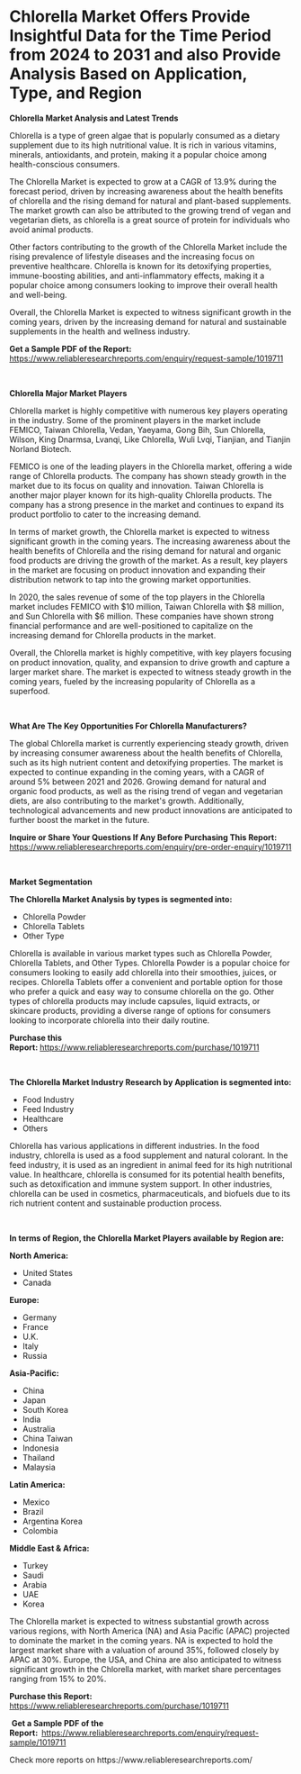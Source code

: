 <p><h1>Chlorella Market Offers Provide Insightful Data for the Time Period from 2024 to 2031 and also Provide Analysis Based on Application, Type, and Region</h1></p><p><strong>Chlorella Market Analysis and Latest Trends</strong></p>
<p><p>Chlorella is a type of green algae that is popularly consumed as a dietary supplement due to its high nutritional value. It is rich in various vitamins, minerals, antioxidants, and protein, making it a popular choice among health-conscious consumers.</p><p>The Chlorella Market is expected to grow at a CAGR of 13.9% during the forecast period, driven by increasing awareness about the health benefits of chlorella and the rising demand for natural and plant-based supplements. The market growth can also be attributed to the growing trend of vegan and vegetarian diets, as chlorella is a great source of protein for individuals who avoid animal products.</p><p>Other factors contributing to the growth of the Chlorella Market include the rising prevalence of lifestyle diseases and the increasing focus on preventive healthcare. Chlorella is known for its detoxifying properties, immune-boosting abilities, and anti-inflammatory effects, making it a popular choice among consumers looking to improve their overall health and well-being.</p><p>Overall, the Chlorella Market is expected to witness significant growth in the coming years, driven by the increasing demand for natural and sustainable supplements in the health and wellness industry.</p></p>
<p><strong>Get a Sample PDF of the Report:&nbsp;</strong> <a href="https://www.reliableresearchreports.com/enquiry/request-sample/1019711">https://www.reliableresearchreports.com/enquiry/request-sample/1019711</a></p>
<p>&nbsp;</p>
<p><strong>Chlorella Major Market Players</strong></p>
<p><p>Chlorella market is highly competitive with numerous key players operating in the industry. Some of the prominent players in the market include FEMICO, Taiwan Chlorella, Vedan, Yaeyama, Gong Bih, Sun Chlorella, Wilson, King Dnarmsa, Lvanqi, Like Chlorella, Wuli Lvqi, Tianjian, and Tianjin Norland Biotech.</p><p>FEMICO is one of the leading players in the Chlorella market, offering a wide range of Chlorella products. The company has shown steady growth in the market due to its focus on quality and innovation. Taiwan Chlorella is another major player known for its high-quality Chlorella products. The company has a strong presence in the market and continues to expand its product portfolio to cater to the increasing demand.</p><p>In terms of market growth, the Chlorella market is expected to witness significant growth in the coming years. The increasing awareness about the health benefits of Chlorella and the rising demand for natural and organic food products are driving the growth of the market. As a result, key players in the market are focusing on product innovation and expanding their distribution network to tap into the growing market opportunities.</p><p>In 2020, the sales revenue of some of the top players in the Chlorella market includes FEMICO with $10 million, Taiwan Chlorella with $8 million, and Sun Chlorella with $6 million. These companies have shown strong financial performance and are well-positioned to capitalize on the increasing demand for Chlorella products in the market.</p><p>Overall, the Chlorella market is highly competitive, with key players focusing on product innovation, quality, and expansion to drive growth and capture a larger market share. The market is expected to witness steady growth in the coming years, fueled by the increasing popularity of Chlorella as a superfood.</p></p>
<p>&nbsp;</p>
<p><strong>What Are The Key Opportunities For Chlorella Manufacturers?</strong></p>
<p><p>The global Chlorella market is currently experiencing steady growth, driven by increasing consumer awareness about the health benefits of Chlorella, such as its high nutrient content and detoxifying properties. The market is expected to continue expanding in the coming years, with a CAGR of around 5% between 2021 and 2026. Growing demand for natural and organic food products, as well as the rising trend of vegan and vegetarian diets, are also contributing to the market's growth. Additionally, technological advancements and new product innovations are anticipated to further boost the market in the future.</p></p>
<p><strong>Inquire or Share Your Questions If Any Before Purchasing This Report:</strong> <a href="https://www.reliableresearchreports.com/enquiry/pre-order-enquiry/1019711">https://www.reliableresearchreports.com/enquiry/pre-order-enquiry/1019711</a></p>
<p>&nbsp;</p>
<p><strong>Market Segmentation</strong></p>
<p><strong>The Chlorella Market Analysis by types is segmented into:</strong></p>
<p><ul><li>Chlorella Powder</li><li>Chlorella Tablets</li><li>Other Type</li></ul></p>
<p><p>Chlorella is available in various market types such as Chlorella Powder, Chlorella Tablets, and Other Types. Chlorella Powder is a popular choice for consumers looking to easily add chlorella into their smoothies, juices, or recipes. Chlorella Tablets offer a convenient and portable option for those who prefer a quick and easy way to consume chlorella on the go. Other types of chlorella products may include capsules, liquid extracts, or skincare products, providing a diverse range of options for consumers looking to incorporate chlorella into their daily routine.</p></p>
<p><strong>Purchase this Report:&nbsp;</strong><a href="https://www.reliableresearchreports.com/purchase/1019711">https://www.reliableresearchreports.com/purchase/1019711</a></p>
<p>&nbsp;</p>
<p><strong>The Chlorella Market Industry Research by Application is segmented into:</strong></p>
<p><ul><li>Food Industry</li><li>Feed Industry</li><li>Healthcare</li><li>Others</li></ul></p>
<p><p>Chlorella has various applications in different industries. In the food industry, chlorella is used as a food supplement and natural colorant. In the feed industry, it is used as an ingredient in animal feed for its high nutritional value. In healthcare, chlorella is consumed for its potential health benefits, such as detoxification and immune system support. In other industries, chlorella can be used in cosmetics, pharmaceuticals, and biofuels due to its rich nutrient content and sustainable production process.</p></p>
<p>&nbsp;</p>
<p><strong>In terms of Region, the Chlorella Market Players available by Region are:</strong></p>
<p>
    <p> <strong> North America: </strong>
        <ul>
            <li>United States</li>
            <li>Canada</li>
        </ul>
        </p> 
    <p> <strong> Europe: </strong>
        <ul>
            <li>Germany</li>
            <li>France</li>
            <li>U.K.</li>
            <li>Italy</li>
            <li>Russia</li>
        </ul>
        </p> 
    <p> <strong> Asia-Pacific: </strong>
        <ul>
            <li>China</li>
            <li>Japan</li>
            <li>South Korea</li>
            <li>India</li>
            <li>Australia</li>
            <li>China Taiwan</li>
            <li>Indonesia</li>
            <li>Thailand</li>
            <li>Malaysia</li>
        </ul>
        </p> 
    <p> <strong> Latin America: </strong>
        <ul>
            <li>Mexico</li>
            <li>Brazil</li>
            <li>Argentina Korea</li>
            <li>Colombia</li>
        </ul>
        </p> 
    <p> <strong> Middle East & Africa: </strong>
        <ul>
            <li>Turkey</li>
            <li>Saudi</li>
            <li>Arabia</li>
            <li>UAE</li>
            <li>Korea</li>
        </ul>
    </p>
    </p>
<p><p>The Chlorella market is expected to witness substantial growth across various regions, with North America (NA) and Asia Pacific (APAC) projected to dominate the market in the coming years. NA is expected to hold the largest market share with a valuation of around 35%, followed closely by APAC at 30%. Europe, the USA, and China are also anticipated to witness significant growth in the Chlorella market, with market share percentages ranging from 15% to 20%.</p></p>
<p><strong>Purchase this Report: </strong><a href="https://www.reliableresearchreports.com/purchase/1019711">https://www.reliableresearchreports.com/purchase/1019711</a></p>
<p>&nbsp;<strong>Get a Sample PDF of the Report:&nbsp;&nbsp;</strong><a href="https://www.reliableresearchreports.com/enquiry/request-sample/1019711">https://www.reliableresearchreports.com/enquiry/request-sample/1019711</a></p>
<p><strong></strong></p>
<p>Check more reports on https://www.reliableresearchreports.com/</p>